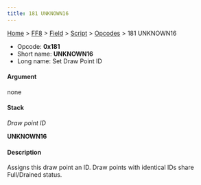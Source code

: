 ```yaml
---
title: 181 UNKNOWN16
---
```


[Home](/ff7-flat-wiki/Main%20Page.md) > [FF8](/ff7-flat-wiki/FF8.md) > [Field](/ff7-flat-wiki/FF8/Field.md) > [Script](/ff7-flat-wiki/FF8/Field/Script.md) > [Opcodes](/ff7-flat-wiki/FF8/Field/Script/Opcodes.md) > 181 UNKNOWN16

-   Opcode: **0x181**
-   Short name: **UNKNOWN16**
-   Long name: Set Draw Point ID

#### Argument

none

#### Stack

  
*Draw point ID*

**UNKNOWN16**

#### Description

Assigns this draw point an ID. Draw points with identical IDs share
Full/Drained status.

